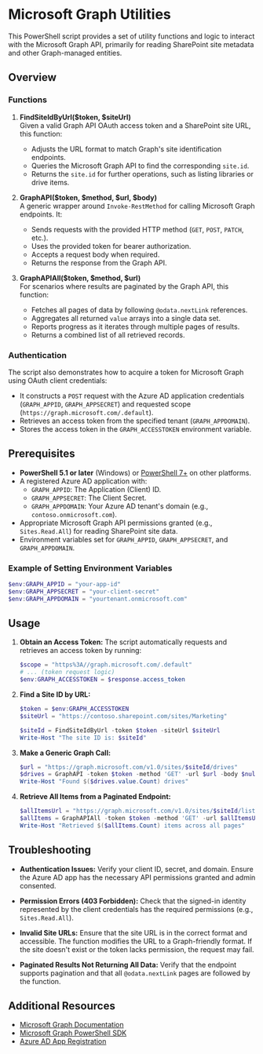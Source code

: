 # Microsoft Graph Utilities

This PowerShell script provides a set of utility functions and logic to interact with the Microsoft Graph API, primarily for reading SharePoint site metadata and other Graph-managed entities.

## Overview

### Functions

1. **FindSiteIdByUrl($token, $siteUrl)**  
   Given a valid Graph API OAuth access token and a SharePoint site URL, this function:

   - Adjusts the URL format to match Graph's site identification endpoints.
   - Queries the Microsoft Graph API to find the corresponding `site.id`.
   - Returns the `site.id` for further operations, such as listing libraries or drive items.

2. **GraphAPI($token, $method, $url, $body)**  
   A generic wrapper around `Invoke-RestMethod` for calling Microsoft Graph endpoints. It:

   - Sends requests with the provided HTTP method (`GET`, `POST`, `PATCH`, etc.).
   - Uses the provided token for bearer authorization.
   - Accepts a request body when required.
   - Returns the response from the Graph API.

3. **GraphAPIAll($token, $method, $url)**  
   For scenarios where results are paginated by the Graph API, this function:
   - Fetches all pages of data by following `@odata.nextLink` references.
   - Aggregates all returned `value` arrays into a single data set.
   - Reports progress as it iterates through multiple pages of results.
   - Returns a combined list of all retrieved records.

### Authentication

The script also demonstrates how to acquire a token for Microsoft Graph using OAuth client credentials:

- It constructs a `POST` request with the Azure AD application credentials (`GRAPH_APPID`, `GRAPH_APPSECRET`) and requested scope (`https://graph.microsoft.com/.default`).
- Retrieves an access token from the specified tenant (`GRAPH_APPDOMAIN`).
- Stores the access token in the `GRAPH_ACCESSTOKEN` environment variable.

## Prerequisites

- **PowerShell 5.1 or later** (Windows) or [PowerShell 7+](https://github.com/PowerShell/PowerShell) on other platforms.
- A registered Azure AD application with:
  - `GRAPH_APPID`: The Application (Client) ID.
  - `GRAPH_APPSECRET`: The Client Secret.
  - `GRAPH_APPDOMAIN`: Your Azure AD tenant's domain (e.g., `contoso.onmicrosoft.com`).
- Appropriate Microsoft Graph API permissions granted (e.g., `Sites.Read.All`) for reading SharePoint site data.
- Environment variables set for `GRAPH_APPID`, `GRAPH_APPSECRET`, and `GRAPH_APPDOMAIN`.

### Example of Setting Environment Variables

```powershell
$env:GRAPH_APPID = "your-app-id"
$env:GRAPH_APPSECRET = "your-client-secret"
$env:GRAPH_APPDOMAIN = "yourtenant.onmicrosoft.com"
```

## Usage

1. **Obtain an Access Token:**
   The script automatically requests and retrieves an access token by running:

   ```powershell
   $scope = "https%3A//graph.microsoft.com/.default"
   # ... (token request logic)
   $env:GRAPH_ACCESSTOKEN = $response.access_token
   ```

2. **Find a Site ID by URL:**

   ```powershell
   $token = $env:GRAPH_ACCESSTOKEN
   $siteUrl = "https://contoso.sharepoint.com/sites/Marketing"

   $siteId = FindSiteIdByUrl -token $token -siteUrl $siteUrl
   Write-Host "The site ID is: $siteId"
   ```

3. **Make a Generic Graph Call:**

   ```powershell
   $url = "https://graph.microsoft.com/v1.0/sites/$siteId/drives"
   $drives = GraphAPI -token $token -method 'GET' -url $url -body $null
   Write-Host "Found $($drives.value.Count) drives"
   ```

4. **Retrieve All Items from a Paginated Endpoint:**
   ```powershell
   $allItemsUrl = "https://graph.microsoft.com/v1.0/sites/$siteId/lists/{listId}/items"
   $allItems = GraphAPIAll -token $token -method 'GET' -url $allItemsUrl
   Write-Host "Retrieved $($allItems.Count) items across all pages"
   ```

## Troubleshooting

- **Authentication Issues:**
  Verify your client ID, secret, and domain. Ensure the Azure AD app has the necessary API permissions granted and admin consented.

- **Permission Errors (403 Forbidden):**
  Check that the signed-in identity represented by the client credentials has the required permissions (e.g., `Sites.Read.All`).

- **Invalid Site URLs:**
  Ensure that the site URL is in the correct format and accessible. The function modifies the URL to a Graph-friendly format. If the site doesn't exist or the token lacks permission, the request may fail.

- **Paginated Results Not Returning All Data:**
  Verify that the endpoint supports pagination and that all `@odata.nextLink` pages are followed by the function.

## Additional Resources

- [Microsoft Graph Documentation](https://docs.microsoft.com/graph/)
- [Microsoft Graph PowerShell SDK](https://docs.microsoft.com/powershell/microsoftgraph/)
- [Azure AD App Registration](https://docs.microsoft.com/azure/active-directory/develop/app-registrations-and-enterprise-applications)
